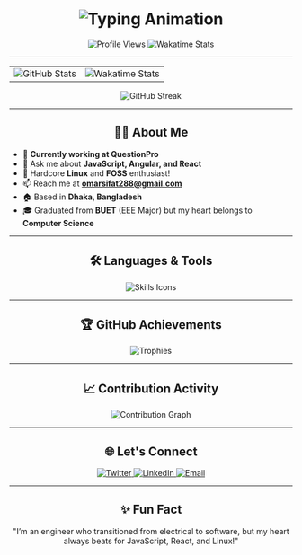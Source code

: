 <h1 align="center">
  <img src="https://readme-typing-svg.herokuapp.com?font=Fira+Code&size=30&duration=4000&pause=500&color=40A4FF&center=true&vCenter=true&width=700&lines=Hello+World!+I'm+Sifat.;Frontend+Developer+from+Bangladesh.;Linux+%26+FOSS+Enthusiast.;Passionate+about+JavaScript+%26+React!" alt="Typing Animation" />
</h1>

<p align="center">
  <img src="https://komarev.com/ghpvc/?username=mahi160&label=Profile+Views&color=40A4FF&style=flat" alt="Profile Views" />
  <img src="https://wakatime.com/badge/user/88e59008-5816-4f84-8871-f678c33d1ae3.svg" alt="Wakatime Stats" />
</p>

---

<div align="center">
  <table>
    <tr>
      <td>
        <img src="https://github-readme-stats.vercel.app/api?username=mahi160&show_icons=true&locale=en&theme=radical&hide_border=true&count_private=true" alt="GitHub Stats" />
      </td>
      <td>
        <img src="https://github-readme-stats.vercel.app/api/wakatime/?username=mahi160&theme=radical&hide_border=true&layout=compact" alt="Wakatime Stats" />
      </td>
    </tr>
  </table>
</div>

<div align="center">
  <img src="https://github-readme-streak-stats.herokuapp.com/?user=mahi160&theme=radical&hide_border=true" alt="GitHub Streak" />
</div>

---

<h2 align="center">👨‍💻 About Me</h2>

- 🏢 **Currently working at QuestionPro**  
- 💬 Ask me about **JavaScript, Angular, and React**  
- 🐧 Hardcore **Linux** and **FOSS** enthusiast!  
- 📫 Reach me at **omarsifat288@gmail.com**  
- 🏠 Based in **Dhaka, Bangladesh**  
- 🎓 Graduated from **BUET** (EEE Major) but my heart belongs to **Computer Science**  

---

<h2 align="center">🛠️ Languages & Tools</h2>

<p align="center">
  <img src="https://skillicons.dev/icons?i=js,ts,react,angular,nodejs,vue,html,css,sass,tailwind,docker,git,linux,postgres,mysql,mongodb,figma,bootstrap,vscode" alt="Skills Icons" />
</p>

---

<h2 align="center">🏆 GitHub Achievements</h2>

<p align="center">
  <img src="https://github-profile-trophy.vercel.app/?username=mahi160&theme=radical&margin-w=15&margin-h=15&no-bg=true&no-frame=true" alt="Trophies" />
</p>

---

<h2 align="center">📈 Contribution Activity</h2>

<p align="center">
  <img src="https://github-readme-activity-graph.vercel.app/graph?username=mahi160&theme=radical&hide_border=true" alt="Contribution Graph" />
</p>

---

<h2 align="center">🌐 Let's Connect</h2>

<p align="center">
  <a href="https://twitter.com/mahi160" target="_blank">
    <img src="https://img.shields.io/twitter/follow/mahi160?logo=twitter&style=for-the-badge&color=1DA1F2" alt="Twitter" />
  </a>
  <a href="https://linkedin.com/in/salauddin-sifat" target="_blank">
    <img src="https://img.shields.io/badge/-LinkedIn-blue?style=for-the-badge&logo=linkedin" alt="LinkedIn" />
  </a>
  <a href="mailto:omarsifat288@gmail.com" target="_blank">
    <img src="https://img.shields.io/badge/-Email-red?style=for-the-badge&logo=gmail&logoColor=white" alt="Email" />
  </a>
</p>

---

<h2 align="center">✨ Fun Fact</h2>

<p align="center">"I’m an engineer who transitioned from electrical to software, but my heart always beats for JavaScript, React, and Linux!"</p>
